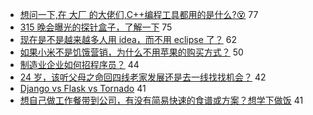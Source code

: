 - [想问一下,在 大厂 的大佬们,C++编程工具都用的是什么?😵](https://www.v2ex.com/t/545017) 77
- [315 晚会曝光的探针盒子，了解一下](https://www.v2ex.com/t/545126) 75
- [现在是不是越来越多人用 idea，而不用 eclipse 了？](https://www.v2ex.com/t/545094) 62
- [如果小米不是饥饿营销，为什么不用苹果的购买方式？](https://www.v2ex.com/t/545165) 50
- [制造业企业如何招程序员？](https://www.v2ex.com/t/545205) 44
- [24 岁，该听父母之命回四线老家发展还是去一线找找机会？](https://www.v2ex.com/t/545093) 42
- [Django vs Flask vs Tornado](https://www.v2ex.com/t/545144) 41
- [想自己做工作餐带到公司，有没有简易快速的食谱或方案？想学下做饭](https://www.v2ex.com/t/545186) 41